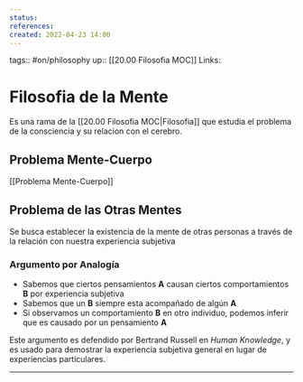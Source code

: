 ```yaml
---
status:
references:
created: 2022-04-23 14:00
---
```

tags:: #on/philosophy 
up:: [[20.00 Filosofia MOC]]
Links: 
# Filosofia de la Mente
Es una rama de la [[20.00 Filosofia MOC|Filosofia]] que estudia el problema de la consciencia y su relacion con el cerebro.

## Problema Mente-Cuerpo
[[Problema Mente-Cuerpo]]

## Problema de las Otras Mentes
Se busca establecer la existencia de la mente de otras personas a través de la relación con nuestra experiencia subjetiva

### Argumento por Analogía
- Sabemos que ciertos pensamientos **A** causan ciertos comportamientos **B** por experiencia subjetiva
- Sabemos que un **B** siempre esta acompañado de algún **A**
- Si observamos un comportamiento **B** en otro individuo, podemos inferir que es causado por un pensamiento **A**

Este argumento es defendido por Bertrand Russell en *Human Knowledge*, y es usado para demostrar la experiencia subjetiva general en lugar de experiencias particulares.
___
